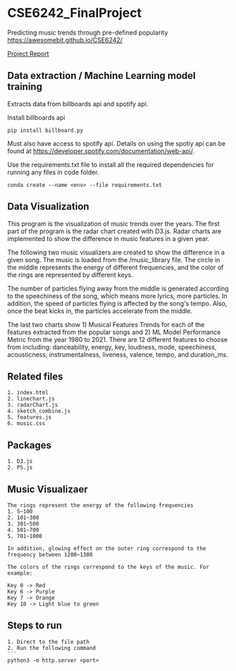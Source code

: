 # CSE6242_FinalProject
Predicting music trends through pre-defined popularity
https://awesomebit.github.io/CSE6242/

[Project Report](https://github.com/seongwook8/music_popularity/blob/main/Proposal/team046proposal.pdf)

## Data extraction / Machine Learning model training
Extracts data from billboards api and spotify api.

Install billboards api
```
pip install billboard.py
```

Must also have access to spotify api. Details on using the spotiy api can be found at https://developer.spotify.com/documentation/web-api/.

Use the requirements.txt file to install all the required dependencies for running any files in code folder.

```
conda create --name <env> --file requirements.txt
```

## Data Visualization

This program is the visualization of music trends over the years. 
The first part of the program is the radar chart created with D3.js. 
Radar charts are implemented to show the difference in music features in a given year.

The following two music visualizers are created to show the difference in a given song.
The music is loaded from the /music_library file.
The circle in the middle represents the energy of different frequencies, and the color of the rings are represented by different keys. 

The number of particles flying away from the middle is generated according to the speechiness of the song, which means more lyrics, more particles. In addition, the speed of particles flying is affected by the song's tempo. Also, once the beat kicks in, the particles accelerate from the middle.

The last two charts show 1) Musical Features Trends for each of the features extracted from the popular songs and 2) ML Model Performance Metric from the year 1980 to 2021. There are 12 different features to choose from including: danceability, energy, key, loudness, mode, speechiness, acousticness, instrumentalness, liveness, valence, tempo, and duration_ms.


## Related files
    1. index.html
    2. linechart.js
    3. radarChart.js
    4. sketch_combine.js
    5. features.js
    6. music.css

## Packages
    1. D3.js
    2. P5.js

## Music Visualizaer
    The rings represent the energy of the following frequencies
    1. 5~100
    2. 101~300
    3. 301~500
    4. 501~700
    5. 701~1000
    
    In addition, glowing effect on the outer ring correspond to the frequency between 1200~1300
    
    The colors of the rings correspond to the keys of the music. For example:
    
    Key 0 -> Red
    Key 6 -> Purple
    Key 7 -> Orange
    Key 10 -> Light blue to green

## Steps to run
    1. Direct to the file path
    2. Run the following command 
    ```
    python3 -m http.server <port>

